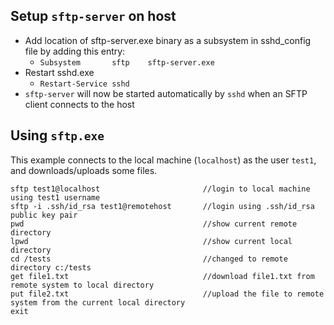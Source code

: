 ## Setup `sftp-server` on host

* Add location of sftp-server.exe binary as a subsystem in sshd_config file by adding this entry:
    * `Subsystem       sftp    sftp-server.exe`
* Restart sshd.exe
    * `Restart-Service sshd`
* `sftp-server` will now be started automatically by `sshd` when an SFTP client connects to the host

## Using `sftp.exe`

This example connects to the local machine (`localhost`) as the user `test1`, and downloads/uploads some files.

```
sftp test1@localhost                       //login to local machine using test1 username
sftp -i .ssh/id_rsa test1@remotehost       //login using .ssh/id_rsa public key pair
pwd                                        //show current remote directory
lpwd                                       //show current local directory
cd /tests                                  //changed to remote directory c:/tests
get file1.txt                              //download file1.txt from remote system to local directory
put file2.txt                              //upload the file to remote system from the current local directory
exit
```

